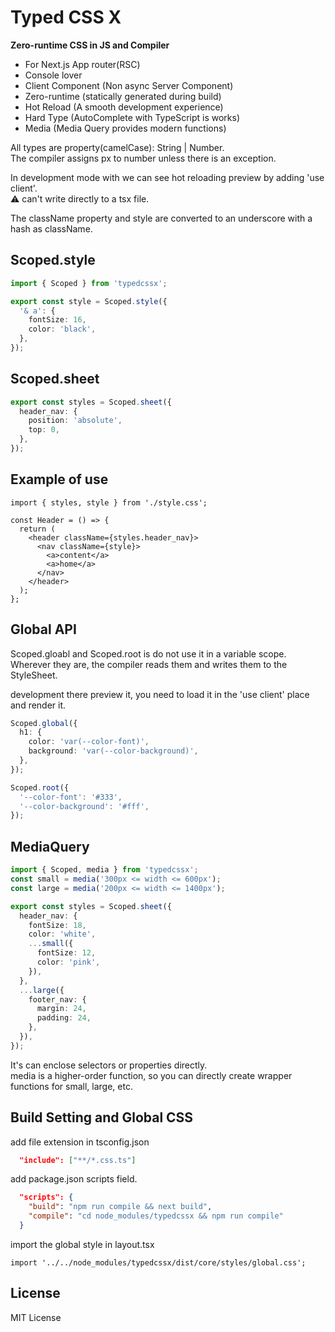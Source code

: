 # Typed CSS X

**Zero-runtime CSS in JS and Compiler**

- For Next.js App router(RSC)
- Console lover
- Client Component (Non async Server Component)
- Zero-runtime (statically generated during build)
- Hot Reload (A smooth development experience)
- Hard Type (AutoComplete with TypeScript is works)
- Media (Media Query provides modern functions)

All types are property(camelCase): String | Number.  
The compiler assigns px to number unless there is an exception.

In development mode with we can see hot reloading preview by adding 'use client'.  
⚠︎ can't write directly to a tsx file.

The className property and style are converted to an underscore with a hash as className.

## Scoped.style

```ts
import { Scoped } from 'typedcssx';

export const style = Scoped.style({
  '& a': {
    fontSize: 16,
    color: 'black',
  },
});
```

## Scoped.sheet

```ts
export const styles = Scoped.sheet({
  header_nav: {
    position: 'absolute',
    top: 0,
  },
});
```

## Example of use

```tsx
import { styles, style } from './style.css';

const Header = () => {
  return (
    <header className={styles.header_nav}>
      <nav className={style}>
        <a>content</a>
        <a>home</a>
      </nav>
    </header>
  );
};
```

## Global API

Scoped.gloabl and Scoped.root is do not use it in a variable scope.  
Wherever they are, the compiler reads them and writes them to the StyleSheet.

development there preview it, you need to load it in the 'use client' place and render it.

```ts
Scoped.global({
  h1: {
    color: 'var(--color-font)',
    background: 'var(--color-background)',
  },
});

Scoped.root({
  '--color-font': '#333',
  '--color-background': '#fff',
});
```

## MediaQuery

```ts
import { Scoped, media } from 'typedcssx';
const small = media('300px <= width <= 600px');
const large = media('200px <= width <= 1400px');

export const styles = Scoped.sheet({
  header_nav: {
    fontSize: 18,
    color: 'white',
    ...small({
      fontSize: 12,
      color: 'pink',
    }),
  },
  ...large({
    footer_nav: {
      margin: 24,
      padding: 24,
    },
  }),
});
```

It's can enclose selectors or properties directly.  
media is a higher-order function, so you can directly create wrapper functions for small, large, etc.

## Build Setting and Global CSS

add file extension in tsconfig.json

```json
  "include": ["**/*.css.ts"]
```

add package.json scripts field.

```json
  "scripts": {
    "build": "npm run compile && next build",
    "compile": "cd node_modules/typedcssx && npm run compile"
  }
```

import the global style in layout.tsx

```tsx
import '../../node_modules/typedcssx/dist/core/styles/global.css';
```

## License

MIT License
